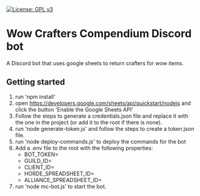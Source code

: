 [![License: GPL v3](https://img.shields.io/badge/License-GPLv3-blue.svg)](https://www.gnu.org/licenses/gpl-3.0)

# Wow Crafters Compendium Discord bot

A Discord bot that uses google sheets to return crafters for wow items.

## Getting started

1. run 'npm install'
1. open https://developers.google.com/sheets/api/quickstart/nodejs and click the button 'Enable the Google Sheets API'
1. Follow the steps to generate a credentials.json file and replace it with the one in the project (or add it to the root if there is none).
1. run 'node generate-token.js' and follow the steps to create a token.json file.
1. run 'node deploy-commands.js' to deploy the commands for the bot
1. Add a .env file to the root with the following properties:
   - BOT_TOKEN=
   - GUILD_ID=
   - CLIENT_ID=
   - HORDE_SPREADSHEET_ID=
   - ALLIANCE_SPREADSHEET_ID=
1. run 'node mc-bot.js' to start the bot.
